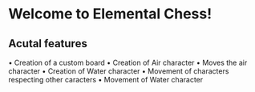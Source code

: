 # Welcome to Elemental Chess!

## Acutal features

• Creation of a custom board
• Creation of Air character
• Moves the air character
• Creation of Water character
• Movement of characters respecting other caracters
• Movement of Water character
